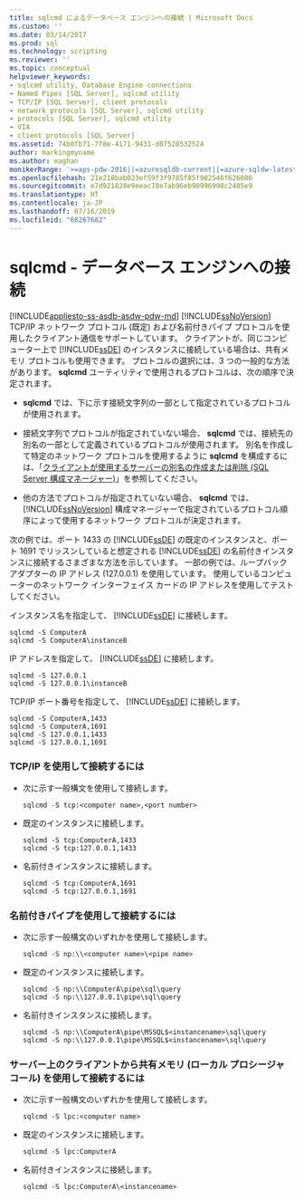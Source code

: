 ```yaml
---
title: sqlcmd によるデータベース エンジンへの接続 | Microsoft Docs
ms.custom: ''
ms.date: 03/14/2017
ms.prod: sql
ms.technology: scripting
ms.reviewer: ''
ms.topic: conceptual
helpviewer_keywords:
- sqlcmd utility, Database Engine connections
- Named Pipes [SQL Server], sqlcmd utility
- TCP/IP [SQL Server], client protocols
- network protocols [SQL Server], sqlcmd utility
- protocols [SQL Server], sqlcmd utility
- VIA
- client protocols [SQL Server]
ms.assetid: 74b0fb71-7f8e-4171-9431-d07528532524
author: markingmyname
ms.author: maghan
monikerRange: '>=aps-pdw-2016||=azuresqldb-current||=azure-sqldw-latest||>=sql-server-2016||=sqlallproducts-allversions||>=sql-server-linux-2017||=azuresqldb-mi-current'
ms.openlocfilehash: 21e218bab023ef59f3f9785f85f982546f626006
ms.sourcegitcommit: e7d921828e9eeac78e7ab96eb90996990c2405e9
ms.translationtype: HT
ms.contentlocale: ja-JP
ms.lasthandoff: 07/16/2019
ms.locfileid: "68267682"
---
```

# <a name="sqlcmd---connect-to-the-database-engine"></a>sqlcmd - データベース エンジンへの接続
[!INCLUDE[appliesto-ss-asdb-asdw-pdw-md](../../includes/appliesto-ss-asdb-asdw-pdw-md.md)]
  [!INCLUDE[ssNoVersion](../../includes/ssnoversion-md.md)] TCP/IP ネットワーク プロトコル (既定) および名前付きパイプ プロトコルを使用したクライアント通信をサポートしています。 クライアントが、同じコンピューター上で [!INCLUDE[ssDE](../../includes/ssde-md.md)] のインスタンスに接続している場合は、共有メモリ プロトコルも使用できます。 プロトコルの選択には、3 つの一般的な方法があります。 **sqlcmd** ユーティリティで使用されるプロトコルは、次の順序で決定されます。  
  
-   **sqlcmd** では、下に示す接続文字列の一部として指定されているプロトコルが使用されます。  
  
-   接続文字列でプロトコルが指定されていない場合、 **sqlcmd** では、接続先の別名の一部として定義されているプロトコルが使用されます。 別名を作成して特定のネットワーク プロトコルを使用するように **sqlcmd** を構成するには、「[クライアントが使用するサーバーの別名の作成または削除 &#40;SQL Server 構成マネージャー&#41;](../../database-engine/configure-windows/create-or-delete-a-server-alias-for-use-by-a-client.md)」を参照してください。  
  
-   他の方法でプロトコルが指定されていない場合、 **sqlcmd** では、 [!INCLUDE[ssNoVersion](../../includes/ssnoversion-md.md)] 構成マネージャーで指定されているプロトコル順序によって使用するネットワーク プロトコルが決定されます。  
  
 次の例では、ポート 1433 の [!INCLUDE[ssDE](../../includes/ssde-md.md)] の既定のインスタンスと、ポート 1691 でリッスンしていると想定される [!INCLUDE[ssDE](../../includes/ssde-md.md)] の名前付きインスタンスに接続するさまざまな方法を示しています。 一部の例では、ループバック アダプターの IP アドレス (127.0.0.1) を使用しています。 使用しているコンピューターのネットワーク インターフェイス カードの IP アドレスを使用してテストしてください。  
  
 インスタンス名を指定して、 [!INCLUDE[ssDE](../../includes/ssde-md.md)] に接続します。  
  
```  
sqlcmd -S ComputerA  
sqlcmd -S ComputerA\instanceB  
```  
  
 IP アドレスを指定して、 [!INCLUDE[ssDE](../../includes/ssde-md.md)] に接続します。  
  
```  
sqlcmd -S 127.0.0.1  
sqlcmd -S 127.0.0.1\instanceB  
```  
  
 TCP/IP ポート番号を指定して、 [!INCLUDE[ssDE](../../includes/ssde-md.md)] に接続します。  
  
```  
sqlcmd -S ComputerA,1433  
sqlcmd -S ComputerA,1691  
sqlcmd -S 127.0.0.1,1433  
sqlcmd -S 127.0.0.1,1691  
```  
  
### <a name="to-connect-using-tcpip"></a>TCP/IP を使用して接続するには  
  
-   次に示す一般構文を使用して接続します。  
  
    ```  
    sqlcmd -S tcp:<computer name>,<port number>  
    ```  
  
-   既定のインスタンスに接続します。  
  
    ```  
    sqlcmd -S tcp:ComputerA,1433  
    sqlcmd -S tcp:127.0.0.1,1433  
    ```  
  
-   名前付きインスタンスに接続します。  
  
    ```  
    sqlcmd -S tcp:ComputerA,1691  
    sqlcmd -S tcp:127.0.0.1,1691  
    ```  
  
### <a name="to-connect-using-named-pipes"></a>名前付きパイプを使用して接続するには  
  
-   次に示す一般構文のいずれかを使用して接続します。  
  
    ```  
    sqlcmd -S np:\\<computer name>\<pipe name>  
    ```  
  
-   既定のインスタンスに接続します。  
  
    ```  
    sqlcmd -S np:\\ComputerA\pipe\sql\query  
    sqlcmd -S np:\\127.0.0.1\pipe\sql\query  
    ```  
  
-   名前付きインスタンスに接続します。  
  
    ```  
    sqlcmd -S np:\\ComputerA\pipe\MSSQL$<instancename>\sql\query  
    sqlcmd -S np:\\127.0.0.1\pipe\MSSQL$<instancename>\sql\query  
    ```  
  
### <a name="to-connect-using-shared-memory-a-local-procedure-call-from-a-client-on-the-server"></a>サーバー上のクライアントから共有メモリ (ローカル プロシージャ コール) を使用して接続するには  
  
-   次に示す一般構文のいずれかを使用して接続します。  
  
    ```  
    sqlcmd -S lpc:<computer name>  
    ```  
  
-   既定のインスタンスに接続します。  
  
    ```  
    sqlcmd -S lpc:ComputerA  
    ```  
  
-   名前付きインスタンスに接続します。  
  
    ```  
    sqlcmd -S lpc:ComputerA\<instancename>  
    ```  
  
  
